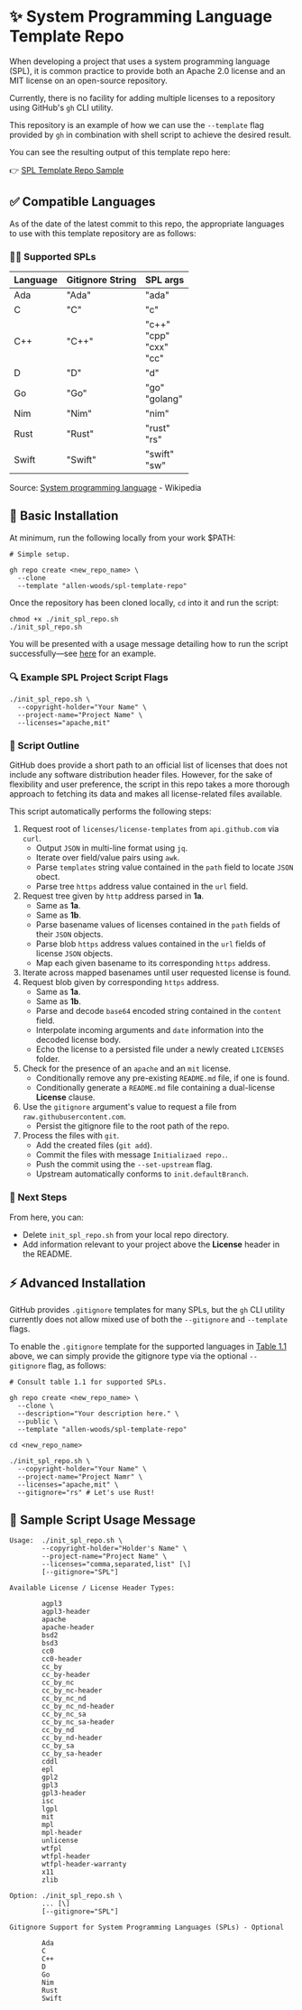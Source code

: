 # ✨ System Programming Language Template Repo

When developing a project that uses a system programming language (SPL), it is common practice to provide both an Apache 2.0 license and an MIT license on an open-source repository.

Currently, there is no facility for adding multiple licenses to a repository using GitHub's `gh` CLI utility.

This repository is an example of how we can use the `--template` flag provided by `gh` in combination with shell script to achieve the desired result.

You can see the resulting output of this template repo here:

👉 [SPL Template Repo Sample](https://github.com/allen-woods/spl-template-repo-sample)

## ✅ Compatible Languages

As of the date of the latest commit to this repo, the appropriate languages to use with this template repository are as follows:

### 🧑‍🔬 Supported SPLs

| Language | Gitignore String | SPL args                        |
| :------- | :--------------- | :------------------------------ |
| Ada      | "Ada"            | "ada"                           |
| C        | "C"              | "c"                             |
| C++      | "C++"            | "c++"<br>"cpp"<br>"cxx"<br>"cc" |
| D        | "D"              | "d"                             |
| Go       | "Go"             | "go"<br>"golang"                |
| Nim      | "Nim"            | "nim"                           |
| Rust     | "Rust"           | "rust"<br>"rs"                  |
| Swift    | "Swift"          | "swift"<br>"sw"                 |

Source: [System programming language](https://en.wikipedia.org/wiki/System_programming_language) - Wikipedia

## 🧸 Basic Installation

At minimum, run the following locally from your work $PATH:

```shell
# Simple setup.

gh repo create <new_repo_name> \
  --clone
  --template "allen-woods/spl-template-repo"
```

Once the repository has been cloned locally, `cd` into it and run the script:

```shell
chmod +x ./init_spl_repo.sh
./init_spl_repo.sh
```

You will be presented with a usage message detailing how to run the script successfully&mdash;see [here](https://github.com/allen-woods/spl-template-repo#-sample-script-usage-message) for an example.

### 🔍 Example SPL Project Script Flags

```shell
./init_spl_repo.sh \
  --copyright-holder="Your Name" \
  --project-name="Project Name" \
  --licenses="apache,mit"
```

### 📖 Script Outline

GitHub does provide a short path to an official list of licenses that does not include any software distribution header files. However, for the sake of flexibility and user preference, the script in this repo takes a more thorough approach to fetching its data and makes all license-related files available.

This script automatically performs the following steps:

1. Request root of `licenses/license-templates` from `api.github.com` via `curl`.
   - Output `JSON` in multi-line format using `jq`.
   - Iterate over field/value pairs using `awk`.
   - Parse `templates` string value contained in the `path` field to locate `JSON` obect.
   - Parse tree `https` address value contained in the `url` field.
2. Request tree given by `http` address parsed in **1a**.
   - Same as **1a**.
   - Same as **1b**.
   - Parse basename values of licenses contained in the `path` fields of their `JSON` objects.
   - Parse blob `https` address values contained in the `url` fields of license `JSON` objects.
   - Map each given basename to its corresponding `https` address.
3. Iterate across mapped basenames until user requested license is found.
4. Request blob given by corresponding `https` address.
   - Same as **1a**.
   - Same as **1b**.
   - Parse and decode `base64` encoded string contained in the `content` field.
   - Interpolate incoming arguments and `date` information into the decoded license body.
   - Echo the license to a persisted file under a newly created `LICENSES` folder.
5. Check for the presence of an `apache` and an `mit` license.
   - Conditionally remove any pre-existing `README.md` file, if one is found.
   - Conditionally generate a `README.md` file containing a dual-license **License** clause.
6. Use the `gitignore` argument's value to request a file from `raw.githubusercontent.com`.
   - Persist the gitignore file to the root path of the repo.
7. Process the files with `git`.
   - Add the created files (`git add`).
   - Commit the files with message `Initializaed repo.`.
   - Push the commit using the `--set-upstream` flag.
   - Upstream automatically conforms to `init.defaultBranch`.

### 🎉 Next Steps

From here, you can:

- Delete `init_spl_repo.sh` from your local repo directory.
- Add information relevant to your project above the **License** header in the README.

## ⚡️ Advanced Installation

GitHub provides `.gitignore` templates for many SPLs, but the `gh` CLI utility currently does not allow mixed use of both the `--gitignore` and `--template` flags.

To enable the `.gitignore` template for the supported languages in [Table 1.1](#supported-spls) above, we can simply provide the gitignore type via the optional `--gitignore` flag, as follows:

```shell
# Consult table 1.1 for supported SPLs.

gh repo create <new_repo_name> \
  --clone \
  --description="Your description here." \
  --public \
  --template "allen-woods/spl-template-repo"

cd <new_repo_name>

./init_spl_repo.sh \
  --copyright-holder="Your Name" \
  --project-name="Project Namr" \
  --licenses="apache,mit" \
  --gitignore="rs" # Let's use Rust!
```

## 🔬 Sample Script Usage Message

```
Usage:  ./init_spl_repo.sh \
        --copyright-holder="Holder's Name" \
        --project-name="Project Name" \
        --licenses="comma,separated,list" [\]
        [--gitignore="SPL"]

Available License / License Header Types:

        agpl3
        agpl3-header
        apache
        apache-header
        bsd2
        bsd3
        cc0
        cc0-header
        cc_by
        cc_by-header
        cc_by_nc
        cc_by_nc-header
        cc_by_nc_nd
        cc_by_nc_nd-header
        cc_by_nc_sa
        cc_by_nc_sa-header
        cc_by_nd
        cc_by_nd-header
        cc_by_sa
        cc_by_sa-header
        cddl
        epl
        gpl2
        gpl3
        gpl3-header
        isc
        lgpl
        mit
        mpl
        mpl-header
        unlicense
        wtfpl
        wtfpl-header
        wtfpl-header-warranty
        x11
        zlib

Option: ./init_spl_repo.sh \
        ... [\]
        [--gitignore="SPL"]

Gitignore Support for System Programming Languages (SPLs) - Optional

        Ada
        C
        C++
        D
        Go
        Nim
        Rust
        Swift
```
